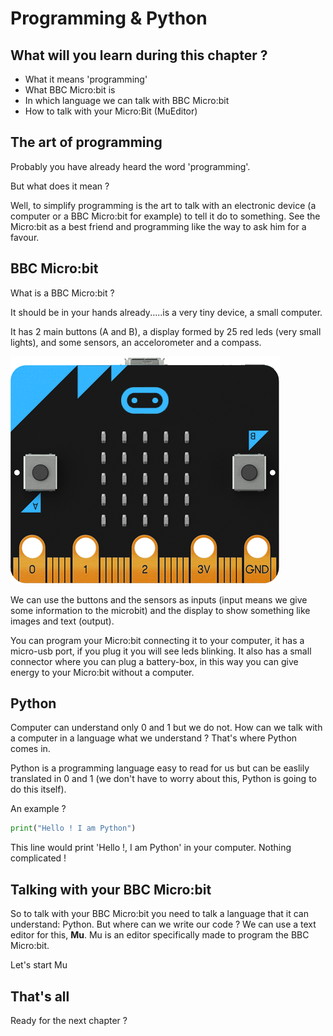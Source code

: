 # Programming & Python

## What will you learn during this chapter ?

* What it means 'programming'
* What BBC Micro:bit is
* In which language we can talk with BBC Micro:bit
* How to talk with your Micro:Bit (MuEditor)

## The art of programming
Probably you have already heard the word 'programming'.

But what does it mean ?

Well, to simplify programming is the art to talk with an electronic device (a computer or a BBC Micro:bit for example)
to tell it do to something.
See the Micro:bit as a best friend and programming like the way to ask him for a favour.



## BBC Micro:bit
What is a BBC Micro:bit ?

It should be in your hands already.....is a very tiny device, a small computer.

It has 2 main buttons (A and B), a display formed by 25 red leds (very small lights), and some sensors, an accelorometer and a compass.

![BBC Micro:bit](images/microbit-front.png)

We can use the buttons and the sensors as inputs (input means we give some information to the microbit) and the display to show something like images and text (output).

You can program your Micro:bit connecting it to your computer, it has a micro-usb port, if you plug it you will see leds blinking.
It also has a small connector where you can plug a battery-box, in this way you can give energy to your Micro:bit without a computer.

## Python
Computer can understand only 0 and 1 but we do not.
How can we talk with a computer in a language what we understand ?
That's where Python comes in.

Python is a programming language easy to read for us but can be easlily translated in 0 and 1 (we don't have to worry about this, 
Python is going to do this itself).

An example ?

```python
print("Hello ! I am Python")
```
This line would print 'Hello !, I am Python' in your computer.
Nothing complicated !

## Talking with your BBC Micro:bit
So to talk with your BBC Micro:bit you need to talk a language that it can understand: Python.
But where can we write our code ? We can use a text editor for this, **Mu**.
Mu is an editor specifically made to program the BBC Micro:bit.

Let's start Mu

## That's all

Ready for the next chapter ?

